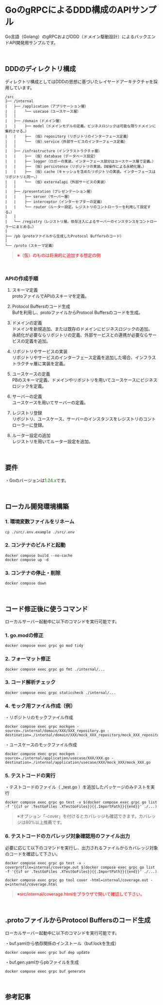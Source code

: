 # GoのgRPCによるDDD構成のAPIサンプル
Go言語（Golang）のgRPCおよびDDD（ドメイン駆動設計）によるバックエンドAPI開発用サンプルです。  
  
<br />
  
## DDDのディレクトリ構成　　
ディレクトリ構成としてはDDDの思想に基づいたレイヤードアーキテクチャを採用しています。  
  
```
/src
├── /internal
|   ├── /application（アプリケーション層）
|   |    └── usecase（ユースケース層）
|   |
|   ├── /domain（ドメイン層）
|   |    ├── model（ドメインモデルの定義。ビジネスロジックは可能な限りドメインに集約させる。）
|   |    ├── （仮）repository（リポジトリのインターフェース定義）
|   |    └── （仮）service（外部サービスのインターフェース定義）
|   |
|   ├── /infrastructure（インフラストラクチャ層）
|   |    ├── （仮）database（データベース設定）
|   |    ├── logger（ロガーの実装。インターフェース部分はユースケース層で定義。）
|   |    ├── （仮）persistence（リポジトリの実装。DB操作による永続化層。）
|   |    ├── （仮）cache（キャッシュを含めたリポジトリの実装。インターフェースはリポジトリと同一。）
|   |    └── （仮）externalapi（外部サービスの実装）
|   |
|   ├── /presentation（プレゼンテーション層）
|   |    ├── server（サーバー層）
|   |    ├── interceptor（インターセプターの定義）
|   |    └── router（ルーター設定。レジストリのコントローラーを利用して設定する。）
|   |
|   └── /registry（レジストリ層。依存注入によるサーバーのインスタンスをコントローラーにまとめる。）
|
├── /pb（protoファイルから生成したProtocol Buffersのコード）
|
└── /proto（スキーマ定義）
```
> <span style="color:red">※（仮）のものは将来的に追加する想定の例</span>  
  
</br>
  
### APIの作成手順  
  1. スキーマ定義  
    protoファイルでAPIのスキーマを定義。  
  
  2. Protocol Buffersのコード生成  
    Bufを利用し、protoファイルからProtocol Buffersのコードを生成。  
  
  3. ドメインの定義  
    ドメインを新規追加、または既存のドメインにビジネスロジックの追加。  
    永続化が必要ならリポジトリの定義、外部サービスとの連携が必要ならサービスの定義を追加。 
  
  4. リポジトリやサービスの実装  
    リポジトリやサービスのインターフェース定義を追加した場合、インフラストラクチャ層に実装を定義。  
  
  5. ユースケースの定義  
    PBのスキーマ定義、ドメインやリポジトリを用いてユースケースにビジネスロジックを定義。
  
  6. サーバーの定義  
    ユースケースを用いてサーバーの定義。  
  
  7. レジストリ登録  
    リポジトリ、ユースケース、サーバーのインスタンスをレジストリのコントローラーに登録。  
  
  8. ルーター設定の追加  
    レジストリを用いてルーター設定を追加。
  
<br />
  
## 要件
・Goのバージョンは<span style="color:green">1.24.x</span>です。  
  
<br />
  
## ローカル開発環境構築
### 1. 環境変数ファイルをリネーム
```
cp ./src/.env.example ./src/.env
```  
  
### 2. コンテナのビルドと起動
```
docker compose build --no-cache
docker compose up -d
```  
  
### 3. コンテナの停止・削除
```
docker compose down
```  
  
<br />
  
## コード修正後に使うコマンド
ローカルサーバー起動中に以下のコマンドを実行可能です。  
  
### 1. go.modの修正
```
docker compose exec grpc go mod tidy
```  
  
### 2. フォーマット修正
```
docker compose exec grpc go fmt ./internal/...
```  
  
### 3. コード解析チェック
```
docker compose exec grpc staticcheck ./internal/...
```  
  
### 4. モック用ファイル作成（例）  
・リポジトリのモックファイル作成
```
docker compose exec grpc mockgen -source=./internal/domain/XXX/XXX_repository.go -destination=./internal/domain/XXX/mock_XXX_repository/mock_XXX_repository.go
```  
  
・ユースケースのモックファイル作成  
```
docker compose exec grpc mockgen -source=./internal/application/usecase/XXX/XXX.go -destination=./internal/application/usecase/XXX/mock_XXX/mock_XXX.go
```
  
### 5. テストコードの実行
・テストコードのファイル（ _test.go ）を追加したパッケージのみテストを実行
```
docker compose exec grpc go test -v $(docker compose exec grpc go list -f '{{if or .TestGoFiles .XTestGoFiles}}{{.ImportPath}}{{end}}' ./...)
```  
> ※オプション「-cover」を付けるとカバレッジも確認できます。カバレッジは80%以上推薦です。  
  
### 6. テストコードのカバレッジ対象確認用のファイル出力
必要に応じて以下のコマンドを実行し、出力されるファイルからカバレッジ対象のコードを確認して下さい。  
```
docker compose exec grpc go test -v -coverprofile=internal/coverage.out $(docker compose exec grpc go list -f '{{if or .TestGoFiles .XTestGoFiles}}{{.ImportPath}}{{end}}' ./...)

docker compose exec grpc go tool cover -html=internal/coverage.out -o=internal/coverage.html
```  
> <span style="color:red">※src/internal/coverage.htmlをブラウザで開いて確認して下さい。</span>  
  
<br />
  
## .protoファイルからProtocol Buffersのコード生成
ローカルサーバー起動中に以下のコマンドを実行可能です。  
  
・buf.yamlから依存関係のインストール（buf.lockを生成）  
```
docker compose exec grpc buf dep update
```  
  
・buf.gen.yamlからpbファイルを生成
```
docker compose exec grpc buf generate
```  
  
<br />
  
## 参考記事  
[]()  
  